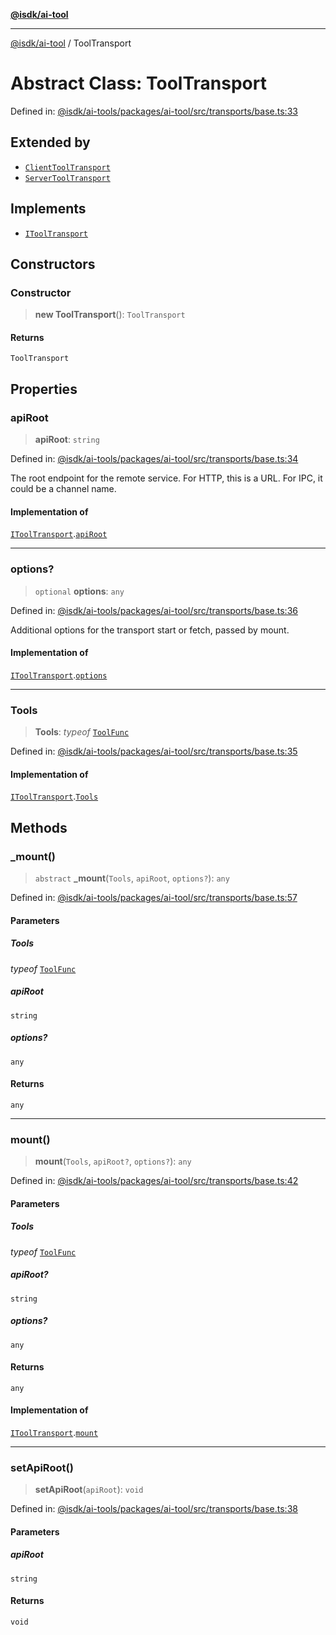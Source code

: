 [**@isdk/ai-tool**](../README.md)

***

[@isdk/ai-tool](../globals.md) / ToolTransport

# Abstract Class: ToolTransport

Defined in: [@isdk/ai-tools/packages/ai-tool/src/transports/base.ts:33](https://github.com/isdk/ai-tool.js/blob/fb1809b53cc75a30928176c26910792b6b8a96e1/src/transports/base.ts#L33)

## Extended by

- [`ClientToolTransport`](ClientToolTransport.md)
- [`ServerToolTransport`](ServerToolTransport.md)

## Implements

- [`IToolTransport`](../interfaces/IToolTransport.md)

## Constructors

### Constructor

> **new ToolTransport**(): `ToolTransport`

#### Returns

`ToolTransport`

## Properties

### apiRoot

> **apiRoot**: `string`

Defined in: [@isdk/ai-tools/packages/ai-tool/src/transports/base.ts:34](https://github.com/isdk/ai-tool.js/blob/fb1809b53cc75a30928176c26910792b6b8a96e1/src/transports/base.ts#L34)

The root endpoint for the remote service.
For HTTP, this is a URL. For IPC, it could be a channel name.

#### Implementation of

[`IToolTransport`](../interfaces/IToolTransport.md).[`apiRoot`](../interfaces/IToolTransport.md#apiroot)

***

### options?

> `optional` **options**: `any`

Defined in: [@isdk/ai-tools/packages/ai-tool/src/transports/base.ts:36](https://github.com/isdk/ai-tool.js/blob/fb1809b53cc75a30928176c26910792b6b8a96e1/src/transports/base.ts#L36)

Additional options for the transport start or fetch, passed by mount.

#### Implementation of

[`IToolTransport`](../interfaces/IToolTransport.md).[`options`](../interfaces/IToolTransport.md#options)

***

### Tools

> **Tools**: *typeof* [`ToolFunc`](ToolFunc.md)

Defined in: [@isdk/ai-tools/packages/ai-tool/src/transports/base.ts:35](https://github.com/isdk/ai-tool.js/blob/fb1809b53cc75a30928176c26910792b6b8a96e1/src/transports/base.ts#L35)

#### Implementation of

[`IToolTransport`](../interfaces/IToolTransport.md).[`Tools`](../interfaces/IToolTransport.md#tools)

## Methods

### \_mount()

> `abstract` **\_mount**(`Tools`, `apiRoot`, `options?`): `any`

Defined in: [@isdk/ai-tools/packages/ai-tool/src/transports/base.ts:57](https://github.com/isdk/ai-tool.js/blob/fb1809b53cc75a30928176c26910792b6b8a96e1/src/transports/base.ts#L57)

#### Parameters

##### Tools

*typeof* [`ToolFunc`](ToolFunc.md)

##### apiRoot

`string`

##### options?

`any`

#### Returns

`any`

***

### mount()

> **mount**(`Tools`, `apiRoot?`, `options?`): `any`

Defined in: [@isdk/ai-tools/packages/ai-tool/src/transports/base.ts:42](https://github.com/isdk/ai-tool.js/blob/fb1809b53cc75a30928176c26910792b6b8a96e1/src/transports/base.ts#L42)

#### Parameters

##### Tools

*typeof* [`ToolFunc`](ToolFunc.md)

##### apiRoot?

`string`

##### options?

`any`

#### Returns

`any`

#### Implementation of

[`IToolTransport`](../interfaces/IToolTransport.md).[`mount`](../interfaces/IToolTransport.md#mount)

***

### setApiRoot()

> **setApiRoot**(`apiRoot`): `void`

Defined in: [@isdk/ai-tools/packages/ai-tool/src/transports/base.ts:38](https://github.com/isdk/ai-tool.js/blob/fb1809b53cc75a30928176c26910792b6b8a96e1/src/transports/base.ts#L38)

#### Parameters

##### apiRoot

`string`

#### Returns

`void`
